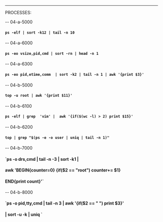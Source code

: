 -------------------------------------------------
PROCESSES:

-- 04-a-5000

#### `ps -elf | sort -k12 | tail -n 10`

-- 04-a-6000

#### `ps -eo vsize,pid,cmd | sort -rn | head -n 1` 

-- 04-a-6300

#### `ps -eo pid,etime,comm  | sort -k2 | tail -n 1 | awk '{print $3}' `

-- 04-b-5000 

#### `top -u root | awk '{print $11}' `

-- 04-b-6100

 #### `ps -elf | grep  'vim' |  awk '{if($(wc -l) > 2) print $15}' `

-- 04-b-6200

#### `top | grep "$(ps -e -o user | uniq | tail -n 1)" `

-- 04-b-7000
#### `ps -o drs,cmd | tail -n -3 | sort -k1 |
#### awk 'BEGIN{counter=0} {if($2 == "root") counter+= $1} 
#### END{print count}'`          

-- 04-b-8000

#### `ps -o pid,tty,cmd | tail -n 3 | awk '{if($2 == " ") print $3}' 
#### | sort -u -k | uniq  `  

